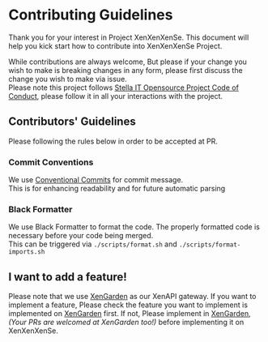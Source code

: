 # Contributing Guidelines
Thank you for your interest in Project XenXenXenSe. This document will help you kick start how to contribute into XenXenXenSe Project.

While contributions are always welcome, But please if your change you wish to make is breaking changes in any form, please first discuss the change you wish to make via issue.  
Please note this project follows [Stella IT Opensource Project Code of Conduct](CODE_OF_CONDUCT.md), please follow it in all your interactions with the project.  

## Contributors' Guidelines
Please following the rules below in order to be accepted at PR.

### Commit Conventions
We use [Conventional Commits](https://www.conventionalcommits.org/en/v1.0.0/) for commit message.  
This is for enhancing readability and for future automatic parsing 

### Black Formatter
We use Black Formatter to format the code. The properly formatted code is necessary before your code being merged.  
This can be triggered via `./scripts/format.sh` and `./scripts/format-imports.sh`

## I want to add a feature!
Please note that we use [XenGarden](https://github.com/Stella-IT/XenGarden) as our XenAPI gateway. If you want to implement a feature, Please check the feature you want to implement is implemented on [XenGarden](https://github.com/Stella-IT/XenGarden) first. If not, Please implement in [XenGarden](https://github.com/Stella-IT/XenGarden), *(Your PRs are welcomed at XenGarden too!)* before implementing it on XenXenXenSe.
